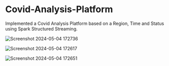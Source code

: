 # Covid-Analysis-Platform
Implemented a Covid Analysis Platform based on a Region, Time and Status using Spark Structured Streaming.




![Screenshot 2024-05-04 172736](https://github.com/01DEEKSHA/Covid-Analysis-Platform/assets/53007368/ca0778e9-f47c-4709-ba11-7ffa210a2f96)






![Screenshot 2024-05-04 172617](https://github.com/01DEEKSHA/Covid-Analysis-Platform/assets/53007368/fb407085-3b38-4301-a275-7989456fedee)






![Screenshot 2024-05-04 172651](https://github.com/01DEEKSHA/Covid-Analysis-Platform/assets/53007368/4fb49c4f-4fbe-4aa6-ad82-d4dc166f9fd0)
